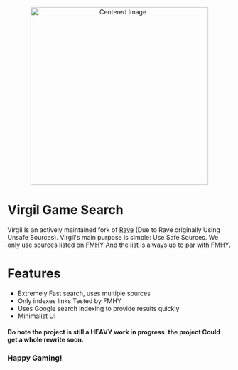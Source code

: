 <p align="center">
  <img src="https://files.catbox.moe/o6ies4.png" alt="Centered Image" width="400"/>
</p>


# Virgil Game Search
Virgil Is an actively maintained fork of [Rave](https://ravegamesearch.pages.dev/) (Due to Rave originally Using Unsafe Sources).
Virgil's main purpose is simple: Use Safe Sources. We only use sources listed on [FMHY](https://fmhy.net) And the list is always up to par with FMHY.

# Features
- Extremely Fast search, uses multiple sources
- Only indexes links Tested by FMHY
- Uses Google search indexing to provide results quickly
- Minimalist UI


#### Do note the project is still a HEAVY work in progress. the project Could get a whole rewrite soon.


### Happy Gaming!
